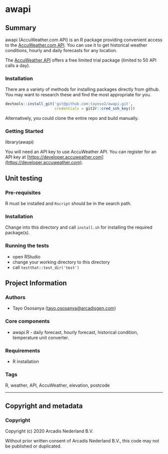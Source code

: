 # awapi

## Summary

awapi (AccuWeather.com API) is an R package providing convenient access to the [AccuWeather.com API](https://developer.accuweather.com). You can use it to get historical weather conditions, hourly and daily forecasts for any location.

The [AccuWeather API](https://developer.accuweather.com) offers a free limited trial package (limited to 50 API calls a day).


### Installation

There are a variety of methods for installing packages directly from github. You may want to research these and find the most appropriate for you. 

```R
devtools::install_git('git@github.com:tayoso2/awapi.git',
                      credentials = git2r::cred_ssh_key())
```


Alternatively, you could clone the entire repo and build manually.

### Getting Started

library(awapi)
    
You will need an API key to use AccuWeather API. You can register for an API key at [https://developer.accuweather.com](https://developer.accuweather.com).
    

## Unit testing

### Pre-requisites

R must be installed and `Rscript` should be in the search path.

### Installation

Change into this directory and call `install.sh` for installing the required package(s).

### Running the tests

- open RStudio
- change your working directory to this directory
- call `testthat::test_dir('test')`



## Project Information

### **Authors**
* Tayo Ososanya (tayo.ososanya@arcadisgen.com)

### **Core components**
* awapi.R - daily forecast, hourly forecast, historical condition, temperature unit converter.

### **Requirements**
* R installation

### **Tags**
R, weather, API, AccuWeather, elevation, postcode

--------------------------------------------------------------------------------------

## Copyright and metadata 

### **Copyright** 
Copyright (c) 2020 Arcadis Nederland B.V. 

Without prior written consent of Arcadis Nederland B.V., this code may not be published or duplicated. 

